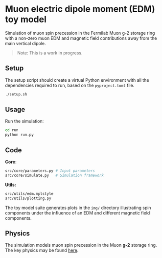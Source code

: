 # Muon electric dipole moment (EDM) toy model

Simulation of muon spin precession in the Fermilab Muon g-2 storage ring with a non-zero muon EDM and magnetic field contributions away from the main vertical dipole.

>Note: This is a work in progress.

## Setup

The setup script should create a virtual Python environment with all the dependencies required to run, based on the `pyproject.toml` file. 

```bash
./setup.sh
```

## Usage

Run the simulation:
```bash
cd run
python run.py
```

## Code

**Core:**

```bash
src/core/parameters.py # Input parameters 
src/core/simulate.py   # Simulation framework 
```

**Utils:**

```bash
src/utils/edm.mplstyle
src/utils/plotting.py 
```

The toy model suite generates plots in the `img/` directory illustrating spin components under the influence of an EDM and different magnetic field components. 

## Physics 

The simulation models muon spin precession in the Muon **g-2** storage ring. The key physics may be found [here](docs/key_physics.pdf).